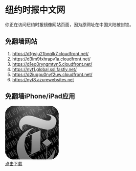 <h1>纽约时报中文网</h1>
<p>你正在访问纽约时报镜像网站页面，因为原网址在中国大陆被封锁。</p>
<h2>免翻墙网站</h2>
<ol>
<li><a href="https://d1gvju21bnqlk7.cloudfront.net/" target="1">https://d1gvju21bnqlk7.cloudfront.net/</a></li>
<li><a href="https://d3im9fxhrapv1a.cloudfront.net/" target="2">https://d3im9fxhrapv1a.cloudfront.net/</a></li>
<li><a href="https://d1eo0ryngmtyn5.cloudfront.net/" target="3">https://d1eo0ryngmtyn5.cloudfront.net/</a></li>
<li><a href="https://nyt1.global.ssl.fastly.net/" target="4">https://nyt1.global.ssl.fastly.net/</a></li>
<li><a href="https://d2iugpu0nyf2uw.cloudfront.net/" target="5">https://d2iugpu0nyf2uw.cloudfront.net/</a></li>
<li><a href="https://nyt8.azurewebsites.net" target="6">https://nyt8.azurewebsites.net</a></li>
</ol>
<h2>免翻墙iPhone/iPad应用</h2>
<p>
	<a href="https://itunes.apple.com/cn/app/niu-yue-shi-bao-zhong-wen-wang/id807498298?mt=8">
		<img src="icon175x175.jpeg" />
		<br/>点击下载
	</a>
</p>